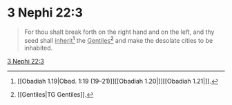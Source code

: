 # 3 Nephi 22:3

> For thou shalt break forth on the right hand and on the left, and thy seed shall <u>inherit</u>[^a] the <u>Gentiles</u>[^b] and make the desolate cities to be inhabited.

[3 Nephi 22:3](https://www.churchofjesuschrist.org/study/scriptures/bofm/3-ne/22?lang=eng&id=p3#p3)


[^a]: [[Obadiah 1.19|Obad. 1:19 (19–21)]][[Obadiah 1.20|]][[Obadiah 1.21|]].  
[^b]: [[Gentiles|TG Gentiles]].  

